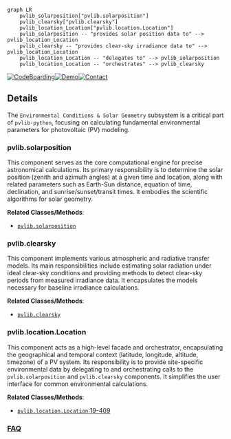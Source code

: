 ```mermaid
graph LR
    pvlib_solarposition["pvlib.solarposition"]
    pvlib_clearsky["pvlib.clearsky"]
    pvlib_location_Location["pvlib.location.Location"]
    pvlib_solarposition -- "provides solar position data to" --> pvlib_location_Location
    pvlib_clearsky -- "provides clear-sky irradiance data to" --> pvlib_location_Location
    pvlib_location_Location -- "delegates to" --> pvlib_solarposition
    pvlib_location_Location -- "orchestrates" --> pvlib_clearsky
```

[![CodeBoarding](https://img.shields.io/badge/Generated%20by-CodeBoarding-9cf?style=flat-square)](https://github.com/CodeBoarding/GeneratedOnBoardings)[![Demo](https://img.shields.io/badge/Try%20our-Demo-blue?style=flat-square)](https://www.codeboarding.org/demo)[![Contact](https://img.shields.io/badge/Contact%20us%20-%20contact@codeboarding.org-lightgrey?style=flat-square)](mailto:contact@codeboarding.org)

## Details

The `Environmental Conditions & Solar Geometry` subsystem is a critical part of `pvlib-python`, focusing on calculating fundamental environmental parameters for photovoltaic (PV) modeling.

### pvlib.solarposition
This component serves as the core computational engine for precise astronomical calculations. Its primary responsibility is to determine the solar position (zenith and azimuth angles) at a given time and location, along with related parameters such as Earth-Sun distance, equation of time, declination, and sunrise/sunset/transit times. It embodies the scientific algorithms for solar geometry.


**Related Classes/Methods**:

- <a href="https://github.com/pvlib/pvlib-python/blob/main/pvlib/solarposition.py" target="_blank" rel="noopener noreferrer">`pvlib.solarposition`</a>


### pvlib.clearsky
This component implements various atmospheric and radiative transfer models. Its main responsibilities include estimating solar radiation under ideal clear-sky conditions and providing methods to detect clear-sky periods from measured irradiance data. It encapsulates the models necessary for baseline irradiance calculations.


**Related Classes/Methods**:

- <a href="https://github.com/pvlib/pvlib-python/blob/main/pvlib/clearsky.py" target="_blank" rel="noopener noreferrer">`pvlib.clearsky`</a>


### pvlib.location.Location
This component acts as a high-level facade and orchestrator, encapsulating the geographical and temporal context (latitude, longitude, altitude, timezone) of a PV system. Its responsibility is to provide site-specific environmental data by delegating to and orchestrating calls to the `pvlib.solarposition` and `pvlib.clearsky` components. It simplifies the user interface for common environmental calculations.


**Related Classes/Methods**:

- <a href="https://github.com/pvlib/pvlib-python/blob/main/pvlib/location.py#L19-L409" target="_blank" rel="noopener noreferrer">`pvlib.location.Location`:19-409</a>




### [FAQ](https://github.com/CodeBoarding/GeneratedOnBoardings/tree/main?tab=readme-ov-file#faq)